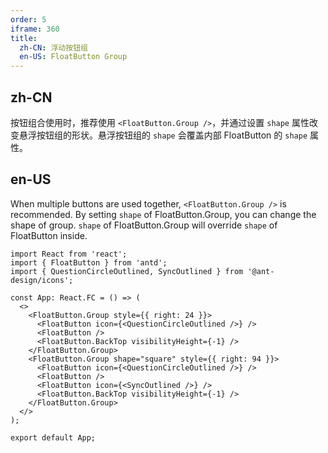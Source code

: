 ```yaml
---
order: 5
iframe: 360
title:
  zh-CN: 浮动按钮组
  en-US: FloatButton Group
---
```


## zh-CN

按钮组合使用时，推荐使用 `<FloatButton.Group />`，并通过设置 `shape` 属性改变悬浮按钮组的形状。悬浮按钮组的 `shape` 会覆盖内部 FloatButton 的 `shape` 属性。

## en-US

When multiple buttons are used together, `<FloatButton.Group />` is recommended. By setting `shape` of FloatButton.Group, you can change the shape of group. `shape` of FloatButton.Group will override `shape` of FloatButton inside.

```tsx
import React from 'react';
import { FloatButton } from 'antd';
import { QuestionCircleOutlined, SyncOutlined } from '@ant-design/icons';

const App: React.FC = () => (
  <>
    <FloatButton.Group style={{ right: 24 }}>
      <FloatButton icon={<QuestionCircleOutlined />} />
      <FloatButton />
      <FloatButton.BackTop visibilityHeight={-1} />
    </FloatButton.Group>
    <FloatButton.Group shape="square" style={{ right: 94 }}>
      <FloatButton icon={<QuestionCircleOutlined />} />
      <FloatButton />
      <FloatButton icon={<SyncOutlined />} />
      <FloatButton.BackTop visibilityHeight={-1} />
    </FloatButton.Group>
  </>
);

export default App;
```
